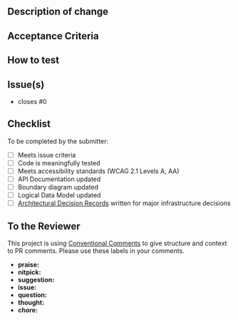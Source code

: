 ## Description of change


## Acceptance Criteria

## How to test


## Issue(s)

* closes #0


## Checklist

To be completed by the submitter:

<!-- Add details to each completed item -->
- [ ] Meets issue criteria
- [ ] Code is meaningfully tested
- [ ] Meets accessibility standards (WCAG 2.1 Levels A, AA)
- [ ] API Documentation updated
- [ ] Boundary diagram updated
- [ ] Logical Data Model updated
- [ ] [Architectural Decision Records](https://adr.github.io/) written for major infrastructure decisions

## To the Reviewer

This project is using [Conventional Comments](https://conventionalcomments.org/) to give structure
and context to PR comments. Please use these labels in your comments.

* **praise:**
* **nitpick:**
* **suggestion:**
* **issue:**
* **question:**
* **thought:**
* **chore:**
